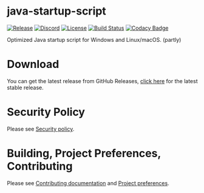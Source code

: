 # java-startup-script

[![Release](https://img.shields.io/github/release/LifeMC/java-startup-script.svg)](https://github.com/LifeMC/java-startup-script/releases)
[![Discord](https://img.shields.io/discord/231814350619410433.svg?label=discord)](https://discord.gg/tmupwqn)
[![License](https://img.shields.io/badge/license-gpl%203.0-brightgreen.svg)](https://opensource.org/licenses/GPL-3.0)
[![Build Status](https://github.com/LifeMC/java-startup-script/workflows/CLI/badge.svg)](https://github.com/LifeMC/java-startup-script/actions)
[![Codacy Badge](https://api.codacy.com/project/badge/Grade/42c5db206def479d8b31f8430203034f)](https://app.codacy.com/app/LifeMC/java-startup-script?utm_source=github.com&utm_medium=referral&utm_content=LifeMC/java-startup-script&utm_campaign=Badge_Grade_Dashboard)

Optimized Java startup script for Windows and Linux/macOS. (partly)

# Download

You can get the latest release from GitHub
Releases, [click here](https://github.com/LifeMC/java-startup-script/releases/latest/) for the latest stable
release.

# Security Policy

Please see [Security policy](https://github.com/LifeMC/bytecode-version-analyzer/blob/main/.github/SECURITY.md).

# Building, Project Preferences, Contributing

Please
see [Contributing documentation](https://github.com/LifeMC/bytecode-version-analyzer/blob/main/.github/CONTRIBUTING.md)
and [Project preferences](https://github.com/LifeMC/bytecode-version-analyzer/blob/main/.github/PROJECT_PREFERENCES.md).
